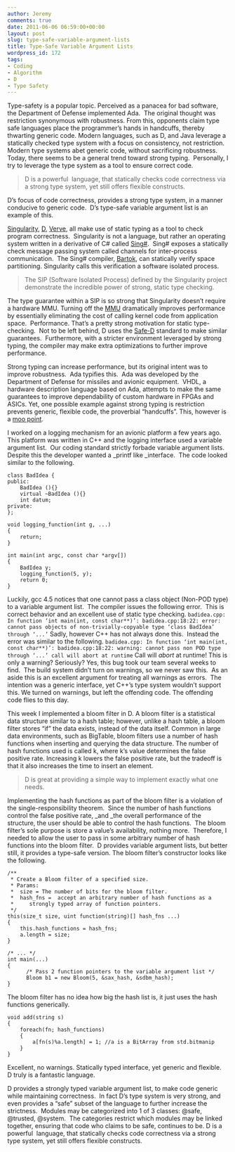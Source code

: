 ```yaml
---
author: Jeremy
comments: true
date: 2011-06-06 06:59:00+00:00
layout: post
slug: type-safe-variable-argument-lists
title: Type-Safe Variable Argument Lists
wordpress_id: 172
tags:
- Coding
- Algorithm
- D
- Type Safety
---
```


Type-safety is a popular topic. Perceived as a panacea for bad software, the Department of Defense implemented Ada.  The original thought was restriction synonymous with robustness. From this, opponents claim type safe languages place the programmer’s hands in handcuffs, thereby thwarting generic code. Modern languages, such as D, and Java leverage a statically checked type system with a focus on consistency, not restriction.  Modern type systems abet generic code, without sacrificing robustness.  Today, there seems to be a general trend toward strong typing.  Personally, I try to leverage the type system as a tool to ensure correct code.


<blockquote>D is a powerful  language, that statically checks code correctness via a strong type system, yet still offers flexible constructs.</blockquote>


D’s focus of code correctness, provides a strong type system, in a manner conducive to generic code.  D’s type-safe variable argument list is an example of this.<!-- more -->

[Singularity](http://research.microsoft.com/en-us/projects/singularity/), [D](http://www.d-programming-language.org), [Verve](http://channel9.msdn.com/Shows/Going+Deep/Verve-A-Type-Safe-Operating-System), all make use of static typing as a tool to check program correctness.  Singularity is not a language, but rather an operating system written in a derivative of C# called [Sing#](http://en.wikipedia.org/wiki/Sing_Sharp).  Sing# exposes a statically check message passing system called channels for inter-process communication.  The Sing# compiler, [Bartok](http://en.wikipedia.org/wiki/Bartok_%28compiler%29), can statically verify space partitioning. Singularity calls this verification a software isolated process.


<blockquote>The SIP (Software Isolated Process) defined by the Singularity project demonstrate the incredible power of strong, static type checking.</blockquote>


The type guarantee within a SIP is so strong that Singularity doesn’t require a hardware MMU. Turning off the [MMU](http://en.wikipedia.org/wiki/Memory_management_unit) dramatically improves performance by essentially eliminating the cost of calling kernel code from application space.  Performance. That’s a pretty strong motivation for static type-checking.  Not to be left behind, D uses the [Safe-D](http://www.d-programming-language.org/safed.html) standard to make similar guarantees.  Furthermore, with a stricter environment leveraged by strong typing, the compiler may make extra optimizations to further improve performance.

Strong typing can increase performance, but its original intent was to improve robustness.  Ada typifies this.  Ada was developed by the Department of Defense for missiles and avionic equipment.  VHDL, a hardware description language based on Ada, attempts to make the same guarantees to improve dependability of custom hardware in FPGAs and ASICs. Yet, one possible example against strong typing is restriction prevents generic, flexible code, the proverbial “handcuffs”. This, however is a [moo point](http://www.urbandictionary.com/define.php?term=moo+point).

I worked on a logging mechanism for an avionic platform a few years ago.  This platform was written in C++ and the logging interface used a variable argument list.  Our coding standard strictly forbade variable argument lists. Despite this the developer wanted a _printf like _interface.  The code looked similar to the following.

    
    class BadIdea {
    public:
        BadIdea (){}
        virtual ~BadIdea (){}
        int datum;
    private:
    };
    
    void logging_function(int g, ...)
    {
        return;
    }
    
    int main(int argc, const char *argv[])
    {
        BadIdea y;
        logging_function(5, y);
        return 0;
    }


Luckily, gcc 4.5 notices that one cannot pass a class object (Non-POD type) to a variable argument list.  The compiler issues the following error.  This is correct behavior and an excellent use of static type checking.
`badidea.cpp: In function ‘int main(int, const char**)’:
badidea.cpp:18:22: error: cannot pass objects of non-trivially-copyable type
‘class BadIdea’ through ‘...’`
Sadly, however C++ has not always done this.  Instead the error was similar to the following.
`badidea.cpp: In function ‘int main(int, const char**)’:
badidea.cpp:18:22: warning: cannot pass non POD type through ‘...’
call will abort at runtime`
Call will _abort_ at runtime! This is only a warning? Seriously? Yes, this bug took our team several weeks to find.  The build system didn’t turn on warnings, so we never saw this.  As an aside this is an excellent argument for treating all warnings as errors.  The intention was a generic interface, yet C++’s type system wouldn’t support this. We turned on warnings, but left the offending code. The offending code flies to this day.

This week I implemented a bloom filter in D. A bloom filter is a statistical data structure similar to a hash table; however, unlike a hash table, a bloom filter stores “if” the data exists, instead of the data itself. Common in large data environments, such as BigTable, bloom filters use a number of hash functions when inserting and querying the data structure. The number of hash functions used is called k, where k’s value determines the false positive rate. Increasing k lowers the false positive rate, but the tradeoff is that it also increases the time to insert an element.


<blockquote>D is great at providing a simple way to implement exactly what one needs.</blockquote>


Implementing the hash functions as part of the bloom filter is a violation of the single-responsibility theorem.  Since the number of hash functions control the false positive rate, _and _the overall performance of the structure, the user should be able to control the hash functions.  The bloom filter’s sole purpose is store a value’s availability, nothing more.  Therefore, I needed to allow the user to pass in some arbitrary number of hash functions into the bloom filter.  D provides variable argument lists, but better still, it provides a type-safe version. The bloom filter’s constructor looks like the following.

    
    /**
     * Create a Bloom filter of a specified size.
     * Params:
     *	size = The number of bits for the bloom filter.
     *	hash_fns =	accept an arbitrary number of hash functions as a
     *     strongly typed array of function pointers.
     */
    this(size_t size, uint function(string)[] hash_fns ...)
    {
        this.hash_functions = hash_fns;
        a.length = size;
    }
    
    /* ... */
    int main(...)
    {
          /* Pass 2 function pointers to the variable argument list */
          Bloom b1 = new Bloom(5, &sax_hash, &sdbm_hash);
    }


The bloom filter has no idea how big the hash list is, it just uses the hash functions generically.

    
    void add(string s)
    {
        foreach(fn; hash_functions)
        {
            a[fn(s)%a.length] = 1; //a is a BitArray from std.bitmanip
        }
    }


Excellent, no warnings. Statically typed interface, yet generic and flexible.  D truly is a fantastic language.

D provides a strongly typed variable argument list, to make code generic while maintaining correctness.  In fact D’s type system is very strong, and even provides a “safe” subset of the language to further increase the strictness.  Modules may be categorized into 1 of 3 classes: @safe, @trusted, @system.  The categories restrict which modules may be linked together, ensuring that code who claims to be safe, continues to be. D is a powerful  language, that statically checks code correctness via a strong type system, yet still offers flexible constructs.
